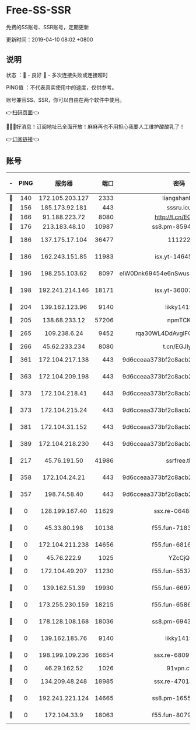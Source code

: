 # Free-SS-SSR

免费的SS账号、SSR账号，定期更新

更新时间：2019-04-10 08:02 +0800

## 说明

状态     ：🙂 - 良好 🙁 - 多次连接失败或连接超时

PING值   ：不代表真实使用中的速度，仅供参考。

账号兼容SS、SSR，你可以自由在两个软件中使用。

👉[扫码页面](https://liesauer.github.io/Free-SS-SSR/)👈

🎉🎉🎉好消息！订阅地址已全面开放！麻麻再也不用担心我要人工维护酸酸乳了！

👉[订阅链接](https://www.liesauer.net/yogurt/subscribe?ACCESS_TOKEN=DAYxR3mMaZAsaqUb)👈

## 账号

|-|PING|服务器|端口|密码|加密方式|区域|
|:----:|:----:|:-----:|-----:|:----:|:----:|:----:|
|🙂|140|172.105.203.127|2333|liangshanbo|chacha20|JP|
|🙂|156|185.173.92.181|443|sssru.icu|rc4-md5|RU|
|🙂|166|91.188.223.72|8080|http://t.cn/EGJIyrl|rc4-md5|RU|
|🙂|176|213.183.48.10|10987|ss8.pm-85945558|rc4-md5|RU|
|🙂|186|137.175.17.104|36477|111222|aes-256-cfb|US|
|🙂|186|162.243.151.85|11983|isx.yt-14645672|aes-256-cfb|US|
|🙂|196|198.255.103.62|8097|eIW0Dnk69454e6nSwuspv9DmS201tQ0D|aes-256-cfb|US|
|🙂|198|192.241.214.146|18171|isx.yt-36007359|aes-256-cfb|US|
|🙂|204|139.162.123.96|9140|likky1415|aes-256-cfb|JP|
|🙂|205|138.68.233.12|57206|npmTCK|rc4-md5|US|
|🙂|265|109.238.6.24|9452|rqa30WL4DdAvgIFG6Fs3znzTa|aes-256-cfb|FR|
|🙂|266|45.62.233.234|8080|t.cn/EGJIyrl|rc4-md5|CA|
|🙂|361|172.104.217.138|443|9d6cceaa373bf2c8acb22e60b6a58be6|aes-256-cfb|US|
|🙂|363|172.104.209.198|443|9d6cceaa373bf2c8acb22e60b6a58be6|aes-256-cfb|US|
|🙂|373|172.104.218.41|443|9d6cceaa373bf2c8acb22e60b6a58be6|aes-256-cfb|US|
|🙂|373|172.104.215.24|443|9d6cceaa373bf2c8acb22e60b6a58be6|aes-256-cfb|US|
|🙂|381|172.104.31.152|443|9d6cceaa373bf2c8acb22e60b6a58be6|aes-256-cfb|US|
|🙂|389|172.104.218.230|443|9d6cceaa373bf2c8acb22e60b6a58be6|aes-256-cfb|US|
|🙂|217|45.76.191.50|41986|ssrfree.tk|aes-256-cfb|SG|
|🙂|358|172.104.24.21|443|9d6cceaa373bf2c8acb22e60b6a58be6|aes-256-cfb|US|
|🙁|357|198.74.58.40|443|9d6cceaa373bf2c8acb22e60b6a58be6|aes-256-cfb|US|
|🙁|0|128.199.167.40|11629|ssx.re-06488107|aes-256-cfb|SG|
|🙁|0|45.33.80.198|10138|f55.fun-71830564|aes-256-cfb|US|
|🙁|0|172.104.211.238|14656|f55.fun-68164944|aes-256-cfb|US|
|🙁|0|45.76.222.9|1025|YZcCjQ|rc4-md5|JP|
|🙁|0|172.104.49.207|11230|f55.fun-55376694|aes-256-cfb|SG|
|🙁|0|139.162.51.39|19930|f55.fun-66971513|aes-256-cfb|SG|
|🙁|0|173.255.230.159|18215|f55.fun-65861599|aes-256-cfb|US|
|🙁|0|178.128.108.168|18036|ss8.pm-69431986|aes-256-cfb|SG|
|🙁|0|139.162.185.76|9140|likky1415|aes-256-cfb|DE|
|🙁|0|198.199.109.236|16654|ssx.re-68097353|aes-256-cfb|US|
|🙁|0|46.29.162.52|1026|91vpn.cf|rc4-md5|RU|
|🙁|0|134.209.48.248|18985|ssx.re-47013228|aes-256-cfb|US|
|🙁|0|192.241.221.124|14665|ss8.pm-16551293|aes-256-cfb|US|
|🙁|0|172.104.33.9|18063|f55.fun-80790532|aes-256-cfb|SG|

